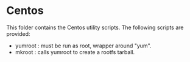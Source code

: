 # Centos

This folder contains the Centos utility scripts.  The following
scripts are provided:

- yumroot : must be run as root, wrapper around "yum".
- mkroot : calls yumroot to create a rootfs tarball.
